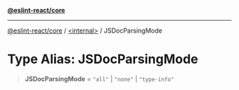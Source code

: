 [**@eslint-react/core**](../../README.md)

***

[@eslint-react/core](../../README.md) / [\<internal\>](../README.md) / JSDocParsingMode

# Type Alias: JSDocParsingMode

> **JSDocParsingMode** = `"all"` \| `"none"` \| `"type-info"`

